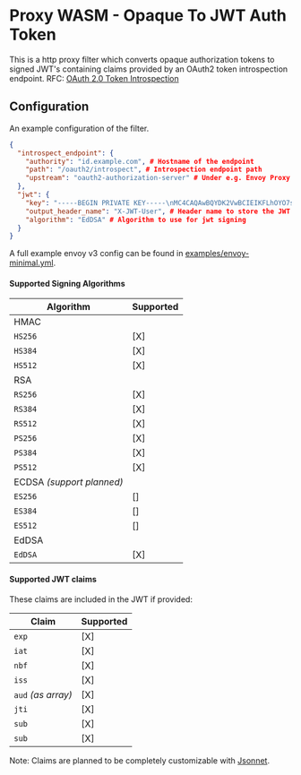 # Proxy WASM - Opaque To JWT Auth Token

This is a http proxy filter which converts opaque authorization tokens to signed JWT's
containing claims provided by an OAuth2 token introspection endpoint.
RFC: [OAuth 2.0 Token Introspection](https://datatracker.ietf.org/doc/html/rfc7662)

## Configuration

An example configuration of the filter.

```json
{
  "introspect_endpoint": {
    "authority": "id.example.com", # Hostname of the endpoint
    "path": "/oauth2/introspect", # Introspection endpoint path
    "upstream": "oauth2-authorization-server" # Under e.g. Envoy Proxy the name of the cluster which provides the endpoint
  },
  "jwt": {
    "key": "-----BEGIN PRIVATE KEY-----\nMC4CAQAwBQYDK2VwBCIEIKFLhOYO7szSDiGMXNkrNm/n2ofWEGrNNb2l+12id/wf\n-----END PRIVATE KEY-----", # Key to use for jwt signing
    "output_header_name": "X-JWT-User", # Header name to store the JWT in. This header is appended to the incoming request available for upstream services
    "algorithm": "EdDSA" # Algorithm to use for jwt signing
  }
}
```

A full example envoy v3 config can be found in [examples/envoy-minimal.yml](examples/envoy-minimal.yml).

#### Supported Signing Algorithms

|Algorithm|Supported|
|---|---|
|HMAC|
|`HS256`|[X]|
|`HS384`|[X]|
|`HS512`|[X]|
|RSA|
|`RS256`|[X]|
|`RS384`|[X]|
|`RS512`|[X]|
|`PS256`|[X]|
|`PS384`|[X]|
|`PS512`|[X]|
|ECDSA *(support planned)*||
|`ES256`|[]|
|`ES384`|[]|
|`ES512`|[]|
|EdDSA|
|`EdDSA`|[X]|

#### Supported JWT claims

These claims are included in the JWT if provided:

|Claim|Supported|
|---|---|
|`exp`|[X]|
|`iat`|[X]|
|`nbf`|[X]|
|`iss`|[X]|
|`aud` *(as array)*|[X]|
|`jti`|[X]|
|`sub`|[X]|
|`sub`|[X]|


Note: Claims are planned to be completely customizable with [Jsonnet](https://jsonnet.org/).